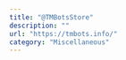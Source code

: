 ```yaml
---
title: "@TMBotsStore"
description: ""
url: "https://tmbots.info/"
category: "Miscellaneous"
---
```

